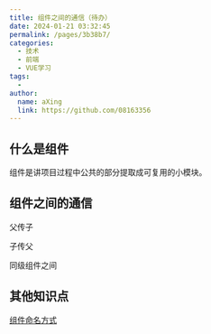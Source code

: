```yaml
---
title: 组件之间的通信（待办）
date: 2024-01-21 03:32:45
permalink: /pages/3b38b7/
categories:
  - 技术
  - 前端
  - VUE学习
tags:
  - 
author: 
  name: aXing
  link: https://github.com/08163356
---
```

## 什么是组件

组件是讲项目过程中公共的部分提取成可复用的小模块。

## 组件之间的通信

父传子

子传父

同级组件之间

## 其他知识点

[组件命名方式](https://cn.vuejs.org/v2/style-guide/#%E5%9F%BA%E7%A1%80%E7%BB%84%E4%BB%B6%E5%90%8D%E5%BC%BA%E7%83%88%E6%8E%A8%E8%8D%90)